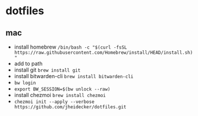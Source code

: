 # dotfiles

## mac

- install homebrew `/bin/bash -c "$(curl -fsSL https://raw.githubusercontent.com/Homebrew/install/HEAD/install.sh)"`
- add to path
- install git `brew install git`
- install bitwarden-cli `brew install bitwarden-cli`
- `bw login`
- `export BW_SESSION=$(bw unlock --raw)`
- install chezmoi `brew install chezmoi`
- `chezmoi init --apply --verbose https://github.com/jheidecker/dotfiles.git`
